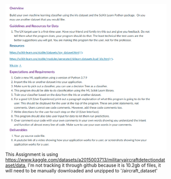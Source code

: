 ![Assignment Description](image.png)
This Assignment is using https://www.kaggle.com/datasets/a2015003713/militaryaircraftdetectiondataset/data, I'm not tracking it through github because it is 10.2gb of files, it will need to be manually downloaded and unzipped to '/aircraft_dataset'